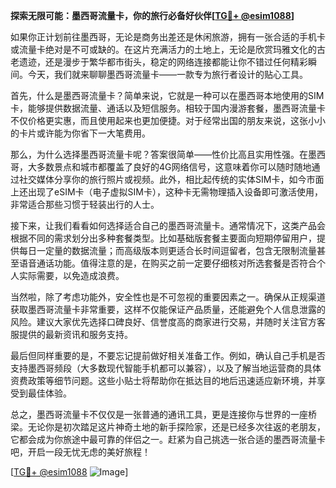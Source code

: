 **探索无限可能：墨西哥流量卡，你的旅行必备好伙伴[[TG💪+ @esim1088](https://t.me/s/esim1088)]**

如果你正计划前往墨西哥，无论是商务出差还是休闲旅游，拥有一张合适的手机卡或流量卡绝对是不可或缺的。在这片充满活力的土地上，无论是欣赏玛雅文化的古老遗迹，还是漫步于繁华都市街头，稳定的网络连接都能让你不错过任何精彩瞬间。今天，我们就来聊聊墨西哥流量卡——一款专为旅行者设计的贴心工具。

首先，什么是墨西哥流量卡？简单来说，它就是一种可以在墨西哥本地使用的SIM卡，能够提供数据流量、通话以及短信服务。相较于国内漫游套餐，墨西哥流量卡不仅价格更实惠，而且使用起来也更加便捷。对于经常出国的朋友来说，这张小小的卡片或许能为你省下一大笔费用。

那么，为什么选择墨西哥流量卡呢？答案很简单——性价比高且实用性强。在墨西哥，大多数景点和城市都覆盖了良好的4G网络信号，这意味着你可以随时随地通过社交媒体分享你的旅行照片或视频。此外，相比起传统的实体SIM卡，如今市面上还出现了eSIM卡（电子虚拟SIM卡），这种卡无需物理插入设备即可激活使用，非常适合那些习惯于轻装出行的人士。

接下来，让我们看看如何选择适合自己的墨西哥流量卡。通常情况下，这类产品会根据不同的需求划分出多种套餐类型。比如基础版套餐主要面向短期停留用户，提供每日一定量的数据流量；而高级版本则更适合长时间逗留者，包含无限制流量甚至语音通话功能。值得注意的是，在购买之前一定要仔细核对所选套餐是否符合个人实际需要，以免造成浪费。

当然啦，除了考虑功能外，安全性也是不可忽视的重要因素之一。确保从正规渠道获取墨西哥流量卡非常重要，这样不仅能保证产品质量，还能避免个人信息泄露的风险。建议大家优先选择口碑良好、信誉度高的商家进行交易，并随时关注官方客服提供的最新资讯和服务支持。

最后但同样重要的是，不要忘记提前做好相关准备工作。例如，确认自己手机是否支持墨西哥频段（大多数现代智能手机都可以兼容），以及了解当地运营商的具体资费政策等细节问题。这些小贴士将帮助你在抵达目的地后迅速适应新环境，并享受到最佳体验。

总之，墨西哥流量卡不仅仅是一张普通的通讯工具，更是连接你与世界的一座桥梁。无论你是初次踏足这片神奇土地的新手探险家，还是已经多次往返的老朋友，它都会成为你旅途中最可靠的伴侣之一。赶紧为自己挑选一张合适的墨西哥流量卡吧，开启一段无忧无虑的美好旅程！

[[TG💪+ @esim1088](https://t.me/s/esim1088) ![Image](https://i.postimg.cc/4NQfJmqS/Snipaste-2025-05-13-00-14-12.png)]